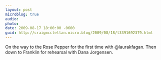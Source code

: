 ```yaml
---
layout: post
microblog: true
audio: 
photo: 
date: 2009-08-17 18:00:00 -0600
guid: http://craigmcclellan.micro.blog/2009/08/18/t3391692379.html
---
```

On the way to the Rose Pepper for the first time with @laurakfagan. Then down to Franklin for rehearsal with Dana Jorgensen.
